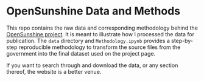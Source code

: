 # OpenSunshine Data and Methods

This repo contains the raw data and corresponding methodology behind the [OpenSunshine project](opensunshine.herokuapp.com). It is meant to illustrate how I processed the data for publication. The `data` directory and `Methodology.ipynb` provides a step-by-step reproducible methodology to transform the source files from the government into the final dataset used on the project page. 

If you want to search through and download the data, or any section thereof, the website is a better venue. 

